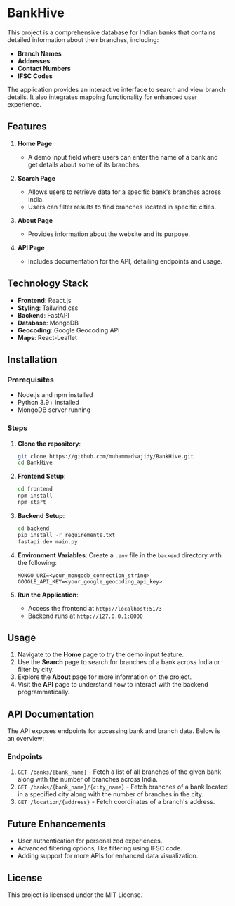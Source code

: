 # BankHive

This project is a comprehensive database for Indian banks that contains detailed information about their branches, including:
- **Branch Names**
- **Addresses**
- **Contact Numbers**
- **IFSC Codes**

The application provides an interactive interface to search and view branch details. It also integrates mapping functionality for enhanced user experience.

## Features
1. **Home Page**
   - A demo input field where users can enter the name of a bank and get details about some of its branches.

2. **Search Page**
   - Allows users to retrieve data for a specific bank's branches across India.
   - Users can filter results to find branches located in specific cities.

3. **About Page**
   - Provides information about the website and its purpose.

4. **API Page**
   - Includes documentation for the API, detailing endpoints and usage.

## Technology Stack
- **Frontend**: React.js
- **Styling**: Tailwind.css
- **Backend**: FastAPI
- **Database**: MongoDB
- **Geocoding**: Google Geocoding API
- **Maps**: React-Leaflet

## Installation
### Prerequisites
- Node.js and npm installed
- Python 3.9+ installed
- MongoDB server running

### Steps
1. **Clone the repository**:
   ```bash
   git clone https://github.com/muhammadsajidy/BankHive.git
   cd BankHive
   ```

2. **Frontend Setup**:
   ```bash
   cd frontend
   npm install
   npm start
   ```

3. **Backend Setup**:
   ```bash
   cd backend
   pip install -r requirements.txt
   fastapi dev main.py
   ```

4. **Environment Variables**:
   Create a `.env` file in the `backend` directory with the following:
   ```env
   MONGO_URI=<your_mongodb_connection_string>
   GOOGLE_API_KEY=<your_google_geocoding_api_key>
   ```

5. **Run the Application**:
   - Access the frontend at `http://localhost:5173`
   - Backend runs at `http://127.0.0.1:8000`

## Usage
1. Navigate to the **Home** page to try the demo input feature.
2. Use the **Search** page to search for branches of a bank across India or filter by city.
3. Explore the **About** page for more information on the project.
4. Visit the **API** page to understand how to interact with the backend programmatically.

## API Documentation
The API exposes endpoints for accessing bank and branch data. Below is an overview:

### Endpoints
1. `GET /banks/{bank_name}` - Fetch a list of all branches of the given bank along with the number of branches across India.
2. `GET /banks/{bank_name}/{city_name}` - Fetch branches of a bank located in a specified city along with the number of branches in the city.
4. `GET /location/{address}` - Fetch coordinates of a branch's address.

## Future Enhancements
- User authentication for personalized experiences.
- Advanced filtering options, like filtering using IFSC code.
- Adding support for more APIs for enhanced data visualization.

## License
This project is licensed under the MIT License.